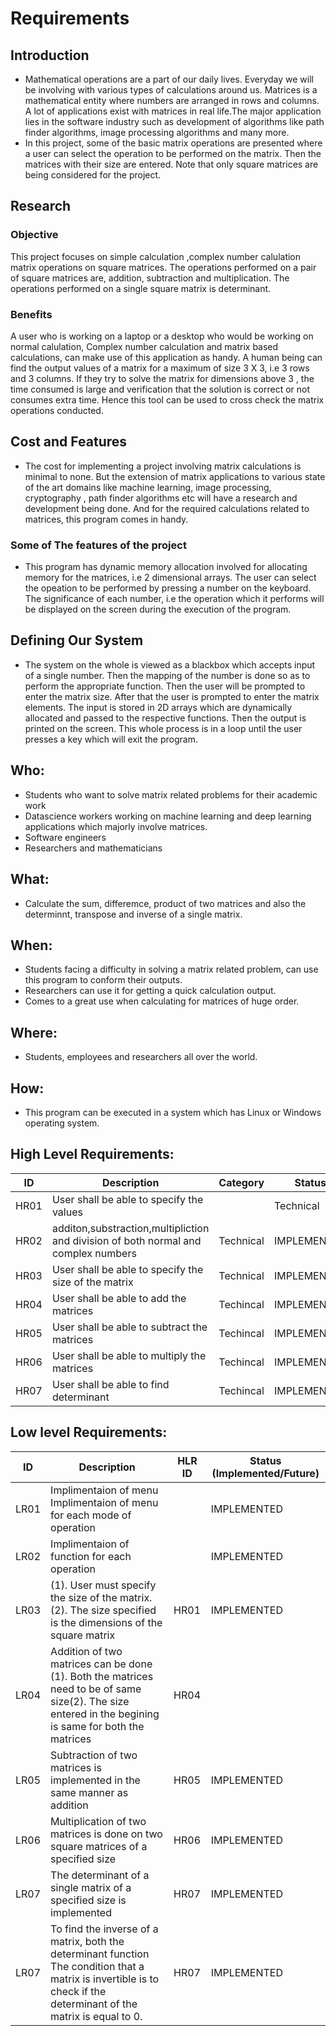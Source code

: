 # Requirements
## Introduction
  * Mathematical operations are a part of our daily lives. Everyday we will be involving with various types of calculations around us. Matrices is a mathematical entity where numbers are arranged in rows and columns. A lot of applications exist with matrices in real life.The major application lies in the software industry such as development of algorithms like path finder algorithms, image processing algorithms and many more.
  * In this project, some of the basic matrix operations are presented where a user can select the operation to be performed on the matrix. Then the matrices with their size are entered. Note that only square matrices are being considered for the project.

## Research

### Objective

This project focuses on simple calculation ,complex number calulation matrix operations on square matrices. The operations performed on a pair of square matrices are, addition, subtraction and multiplication. The operations performed on a single square matrix is determinant. 

### Benefits

A user who is working on a laptop or a desktop who would be working on normal calulation, Complex number calculation and matrix based calculations, can make use of this application as handy. A human being can find the output values of a matrix for a maximum of size 3 X 3, i.e 3 rows and 3 columns. If they try to solve the matrix for dimensions above 3 , the time consumed is large and verification that the solution is correct or not consumes extra time. Hence this tool can be used to cross check the matrix operations conducted.


## Cost and Features

 * The cost for implementing a project involving matrix calculations is minimal to none. But the extension of matrix applications to various state of the art domains like machine learning, image processing, cryptography , path finder algorithms etc will have a research and development being done. And for the required calculations related to matrices, this program comes in handy.
 
 ### Some of The features of the project

 * This program has dynamic memory allocation involved for allocating memory for the matrices, i.e 2 dimensional arrays. The user can select the opeation to be performed by pressing a number on the keyboard. The significance of each number, i.e the operation which it performs will be displayed on the screen during the execution of the program.


## Defining Our System
* The system on the whole is viewed as a blackbox which accepts input of a single number. Then the mapping of the number is done so as to perform the appropriate function. Then the user will be prompted to enter the matrix size. After that the user is prompted to enter the matrix elements. The input is stored in 2D arrays which are dynamically allocated and passed to the respective functions. Then the output is printed on the screen. This whole process is in a loop until the user presses a key which will exit the program.


## Who:
 * Students who want to solve matrix related problems for their academic work
 * Datascience workers working on machine learning and deep learning applications which majorly involve matrices.
 * Software engineers
 * Researchers and mathematicians

## What:
 * Calculate the sum, differemce, product of two matrices and also the determinnt, transpose and inverse of a single matrix.


## When:
 * Students facing a difficulty in solving a matrix related problem, can use this program to conform their outputs.
 * Researchers can use it for getting a quick calculation output.
 * Comes to a great use when calculating for matrices of huge order.

## Where:
 * Students, employees and researchers all over the world.

## How:
 * This program can be executed in a system which has Linux or Windows operating system. 

## High Level Requirements: 
| ID | Description | Category | Status | 
| ----- | ----- | ------- | ---------|
| HR01  |User shall be able to specify the values ||Technical| IMPLEMENTED |
| HR02 | additon,substraction,multipliction and division of both normal and complex numbers|Technical| IMPLEMENTED |
| HR03 | User shall be able to specify the size of the matrix |Technical| IMPLEMENTED |
| HR04| User shall be able to add the matrices| Techincal | IMPLEMENTED | 
| HR05 | User shall be able to subtract the matrices| Techincal |  IMPLEMENTED  |
| HR06 | User shall be able to multiply the matrices | Techincal |  IMPLEMENTED  |
| HR07 | User shall be able to find determinant| Techincal |  IMPLEMENTED  |
##  Low level Requirements:
 
| ID | Description | HLR ID | Status (Implemented/Future) |
| ------ | --------- | ------ | ----- |
|LR01| Implimentaion of menu Implimentaion of menu for each mode of operation| | IMPLEMENTED |
|LR02|  Implimentaion of function for each operation| |IMPLEMENTED |
| LR03 | (1). User must specify the size of the matrix.                                                    (2). The size specified is the dimensions of the square matrix | HR01 |  IMPLEMENTED  |
| LR04 | Addition of two matrices can be done (1). Both the matrices need to be of same size(2). The size entered in the begining is same for both the matrices | HR04 |  |Technical| IMPLEMENTED |
| LR05 | Subtraction of two matrices is implemented in the same manner as addition| HR05 | IMPLEMENTED |
| LR06 | Multiplication of two matrices is done on two square matrices of a specified size| HR06 |  IMPLEMENTED  |
| LR07 | The determinant of a single matrix of a specified size is implemented| HR07 |  IMPLEMENTED |
| LR07 | To find the inverse of a matrix, both the determinant function  The condition that a matrix is invertible is to check if the determinant of the matrix is equal to 0. | HR07 |  IMPLEMENTED  |
